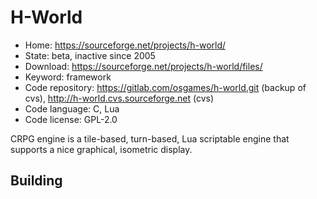 # H-World

- Home: https://sourceforge.net/projects/h-world/
- State: beta, inactive since 2005
- Download: https://sourceforge.net/projects/h-world/files/
- Keyword: framework
- Code repository: https://gitlab.com/osgames/h-world.git (backup of cvs), http://h-world.cvs.sourceforge.net (cvs)
- Code language: C, Lua
- Code license: GPL-2.0

CRPG engine is a tile-based, turn-based, Lua scriptable engine that supports a nice graphical, isometric display.

## Building
